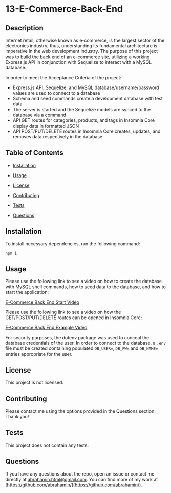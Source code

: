 # 13-E-Commerce-Back-End

 ## Description

  Internet retail, otherwise known as e-commerce, is the largest sector of the electronics industry; thus, understanding its fundamental architecture is imperative in the web development industry. The purpose of this project was to build the back end of an e-commerce site, utilizing a working Express.js API in conjunction with Sequelize to interact with a MySQL database.
  
  In order to meet the Acceptance Criteria of the project:

  * Express.js API, Sequelize, and MySQL database/username/password values are used to connect to a database
  * Schema and seed commands create a development database with test data
  * The server is started and the Sequelize models are synced to the database via a command
  * API GET routes for categories, products, and tags in Insomnia Core display data in formatted JSON
  * API POST/PUT/DELETE routes in Insomnia Core creates, updates, and removes data respectively in the database

  ## Table of Contents

  * [Installation](#installation)

  * [Usage](#usage)

  * [License](#license)

  * [Contributing](#contributing)

  * [Tests](#tests)

  * [Questions](#questions)

  ## Installation

  To install necessary dependencies, run the following command:

  ```
  npm i
  ```

  ## Usage

  Please use the following link to see a video on how to create the database with MySQL shell commands, how to seed data to the database, and how to start the application:

  [E-Commerce Back End Start Video](https://watch.screencastify.com/v/wEUL2TH35viAZkkYwDbw)

  Please use the following link to see a video on how the GET/POST/PUT/DELETE routes can be opened in Insomnia Core:

  [E-Commerce Back End Example Video](https://watch.screencastify.com/v/gmIh1Bt29I0Swra0mYCc)

  For security purposes, the dotenv package was used to conceal the database credentials of the user. In order to connect to the database, a `.env` file must be created containing populated `DB_USER=`, `DB_PW=` and `DB_NAME=` entries appropriate for the user.

  ## License

  This project is not licensed.

  ## Contributing

  Please contact me using the options provided in the Questions section. Thank you!

  ## Tests

  This project does not contain any tests.

  ## Questions

  If you have any questions about the repo, open an issue or contact me directly at abrahamin.html@gmail.com. You can find more of my work at [https://github.com/abrahamin/](https://github.com/abrahamin/).
